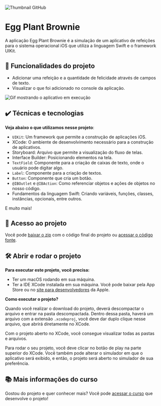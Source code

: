 ![Thumbnail GitHub](https://user-images.githubusercontent.com/47362960/145265588-ac0778f5-21b7-47f2-abf1-2786a5632b39.png)

# Egg Plant Brownie

A aplicação Egg Plant Brownie é a simulação de um aplicativo de refeições para o sistema operacional iOS que utiliza a linguagem Swift e o framework UIKit.

## 🔨 Funcionalidades do projeto

- Adicionar uma refeição e a quantidade de felicidade através de campos de texto.
- Visualizar o que foi adicionado no console da aplicação.

![Gif mostrando o aplicativo em execução](https://user-images.githubusercontent.com/47362960/145265597-fa9a5081-a51e-4679-a731-44cdfa920922.gif)

## ✔️ Técnicas e tecnologias

**Veja abaixo o que utilizamos nesse projeto**:
- `UIKit`: Um framework que permite a construção de aplicações iOS.
- XCode: O ambiente de desenvolvimento necessário para a construção de aplicativos.
- Storyboard: Arquivo que permite a visualização do fluxo de telas.
- Interface Builder: Posicionando elementos na tela.
- `TextField`: Componente para a criação de caixas de texto, onde o usuário pode digitar algo.
- `Label`: Componente para a criação de textos.
- `Button`: Componente que cria um botão.
- `@IBOutlet` e `@IBAction`: Como referenciar objetos e ações de objetos no nosso código.
- Fundamentos da linguagem Swift: Criando variáveis, funções, classes, instâncias, opcionais, entre outros.

E muito mais! 
 
## 📁 Acesso ao projeto

Você pode [baixar o zip](https://github.com/alura-cursos/swift-1/archive/refs/heads/master.zip) com o código final do projeto ou [acessar o código fonte](https://github.com/alura-cursos/swift-1/tree/master).

## 🛠️ Abrir e rodar o projeto

**Para executar este projeto, você precisa:**

- Ter um macOS rodando em sua máquina.
- Ter a IDE XCode instalada em sua máquina. Você pode baixar pela App Store ou no [site para desenvolvedores](https://developer.apple.com/download/all/) da Apple.

**Como executar o projeto?**

Quando você realizar o download do projeto, deverá descompactar o arquivo e entrar na pasta descompactada. Dentro dessa pasta, haverá um arquivo com a extensão `.xcodeproj`, você deve dar duplo clique nesse arquivo, que abrirá diretamente no XCode. 

Com o projeto aberto no XCode, você consegue visualizar todas as pastas e arquivos.

Para rodar o seu projeto, você deve clicar no botão de play na parte superior do XCode. Você também pode alterar o simulador em que o aplicativo será exibido, e então, o projeto será aberto no simulador de sua preferência.

## 📚 Mais informações do curso

Gostou do projeto e quer conhecer mais? Você pode [acessar o curso](https://cursos.alura.com.br/course/swift-desenvolvimento-ios) que desenvolve o projeto!


